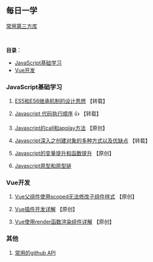 ## 每日一学
[常用第三方库](https://github.com/MrGaoGang/lucky_docs/blob/master/examples/%E4%BC%98%E7%A7%80%E7%9A%84%E7%AC%AC%E4%B8%89%E6%96%B9%E5%BA%93.md)

<br>

**目录**：

- [JavaScript基础学习](#javascript基础学习)  
- [Vue开发](#vue开发)

### JavaScript基础学习
1. [ES5和ES6继承机制的设计思想](http://keenwon.com/1524.html) 【转载】

2. [Javascript 代码执行顺序](https://www.cnblogs.com/wuyepeng/p/10147885.html) :+1: 【转载】

3. [Javascript的call和applay方法](https://github.com/MrGaoGang/lucky_docs/blob/master/article/javascript/Javascript%E7%9A%84call%E5%92%8Capplay%E6%96%B9%E6%B3%95.md) 【原创】

4. [Javascript深入之创建对象的多种方式以及优缺点](https://github.com/mqyqingfeng/Blog/blob/master/articles/%E6%B7%B1%E5%85%A5%E7%B3%BB%E5%88%97%E6%96%87%E7%AB%A0/JavaScript%E6%B7%B1%E5%85%A5%E4%B9%8B%E5%88%9B%E5%BB%BA%E5%AF%B9%E8%B1%A1%E7%9A%84%E5%A4%9A%E7%A7%8D%E6%96%B9%E5%BC%8F%E4%BB%A5%E5%8F%8A%E4%BC%98%E7%BC%BA%E7%82%B9.md) 【转载】

5. [Javascript的变量提升和函数提升](https://github.com/MrGaoGang/lucky_docs/blob/master/article/javascript/Javascript%E7%9A%84%E5%8F%98%E9%87%8F%E6%8F%90%E5%8D%87%E5%92%8C%E5%87%BD%E6%95%B0%E6%8F%90%E5%8D%87%20.md) 【原创】

6. [Javascript原型和原型链](https://segmentfault.com/a/1190000015642813)

### Vue开发

1. [Vue父组件使用scoped无法修改子组件样式](https://github.com/MrGaoGang/lucky_docs/blob/master/article/vue/Vue%E7%88%B6%E7%BB%84%E4%BB%B6%E4%BD%BF%E7%94%A8scoped%E6%97%A0%E6%B3%95%E4%BF%AE%E6%94%B9%E5%AD%90%E7%BB%84%E4%BB%B6%E6%A0%B7%E5%BC%8F.md) 【原创】

2. [Vue插件开发详解](https://github.com/MrGaoGang/lucky_docs/blob/master/article/vue/Vue%E4%B8%AD%E6%8F%92%E4%BB%B6%E5%BC%80%E5%8F%91%E7%9A%84%E5%9B%9B%E7%A7%8D%E6%96%B9%E5%BC%8F.md) 【原创】


3. [Vue使用render函数渲染组件详解](https://github.com/MrGaoGang/lucky_docs/blob/master/article/vue/Vue%E4%BD%BF%E7%94%A8render%E5%87%BD%E6%95%B0%E6%B8%B2%E6%9F%93%E7%BB%84%E4%BB%B6.md) 【原创】




### 其他
1. [常用的github API](https://github.com/MrGaoGang/lucky_docs/blob/master/article/githubApi.md)
